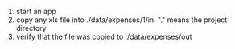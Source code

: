 
1. start an app
2. copy any xls file into ./data/expenses/1/in. "." means the project directory
3. verify that the file was copied to ./data/expenses/out